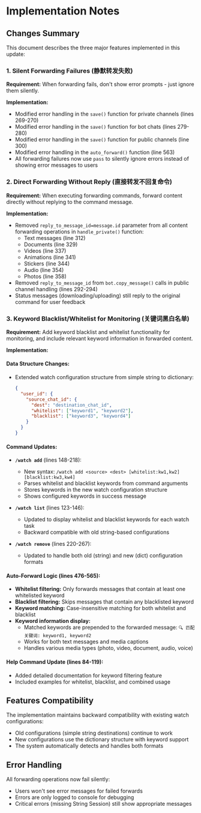 # Implementation Notes

## Changes Summary

This document describes the three major features implemented in this update:

### 1. Silent Forwarding Failures (静默转发失败)
**Requirement:** When forwarding fails, don't show error prompts - just ignore them silently.

**Implementation:**
- Modified error handling in the `save()` function for private channels (lines 269-270)
- Modified error handling in the `save()` function for bot chats (lines 279-280)
- Modified error handling in the `save()` function for public channels (line 300)
- Modified error handling in the `auto_forward()` function (line 563)
- All forwarding failures now use `pass` to silently ignore errors instead of showing error messages to users

### 2. Direct Forwarding Without Reply (直接转发不回复命令)
**Requirement:** When executing forwarding commands, forward content directly without replying to the command message.

**Implementation:**
- Removed `reply_to_message_id=message.id` parameter from all content forwarding operations in `handle_private()` function:
  - Text messages (line 312)
  - Documents (line 329)
  - Videos (line 337)
  - Animations (line 341)
  - Stickers (line 344)
  - Audio (line 354)
  - Photos (line 358)
- Removed `reply_to_message_id` from `bot.copy_message()` calls in public channel handling (lines 292-294)
- Status messages (downloading/uploading) still reply to the original command for user feedback

### 3. Keyword Blacklist/Whitelist for Monitoring (关键词黑白名单)
**Requirement:** Add keyword blacklist and whitelist functionality for monitoring, and include relevant keyword information in forwarded content.

**Implementation:**

#### Data Structure Changes:
- Extended watch configuration structure from simple string to dictionary:
  ```json
  {
    "user_id": {
      "source_chat_id": {
        "dest": "destination_chat_id",
        "whitelist": ["keyword1", "keyword2"],
        "blacklist": ["keyword3", "keyword4"]
      }
    }
  }
  ```

#### Command Updates:
- **`/watch add`** (lines 148-218):
  - New syntax: `/watch add <source> <dest> [whitelist:kw1,kw2] [blacklist:kw3,kw4]`
  - Parses whitelist and blacklist keywords from command arguments
  - Stores keywords in the new watch configuration structure
  - Shows configured keywords in success message

- **`/watch list`** (lines 123-146):
  - Updated to display whitelist and blacklist keywords for each watch task
  - Backward compatible with old string-based configurations

- **`/watch remove`** (lines 220-267):
  - Updated to handle both old (string) and new (dict) configuration formats

#### Auto-Forward Logic (lines 476-565):
- **Whitelist filtering:** Only forwards messages that contain at least one whitelisted keyword
- **Blacklist filtering:** Skips messages that contain any blacklisted keyword
- **Keyword matching:** Case-insensitive matching for both whitelist and blacklist
- **Keyword information display:**
  - Matched keywords are prepended to the forwarded message: `🔍 匹配关键词: keyword1, keyword2`
  - Works for both text messages and media captions
  - Handles various media types (photo, video, document, audio, voice)

#### Help Command Update (lines 84-119):
- Added detailed documentation for keyword filtering feature
- Included examples for whitelist, blacklist, and combined usage

## Features Compatibility

The implementation maintains backward compatibility with existing watch configurations:
- Old configurations (simple string destinations) continue to work
- New configurations use the dictionary structure with keyword support
- The system automatically detects and handles both formats

## Error Handling

All forwarding operations now fail silently:
- Users won't see error messages for failed forwards
- Errors are only logged to console for debugging
- Critical errors (missing String Session) still show appropriate messages
